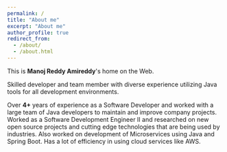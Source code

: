 ```yaml
---
permalink: /
title: "About me"
excerpt: "About me"
author_profile: true
redirect_from: 
  - /about/
  - /about.html
---
```


This is **Manoj Reddy Amireddy**'s home on the Web.

Skilled developer and team member with diverse experience utilizing Java tools for all development environments. 

Over **4+** years of experience as a Software Developer and worked with a large team of Java developers to maintain and improve company projects. Worked as a Software Development Engineer II and researched on new open source projects and cutting edge technologies that are being used by industries. Also worked on development of Microservices using Java and Spring Boot. Has a lot of efficiency in using cloud services like AWS.